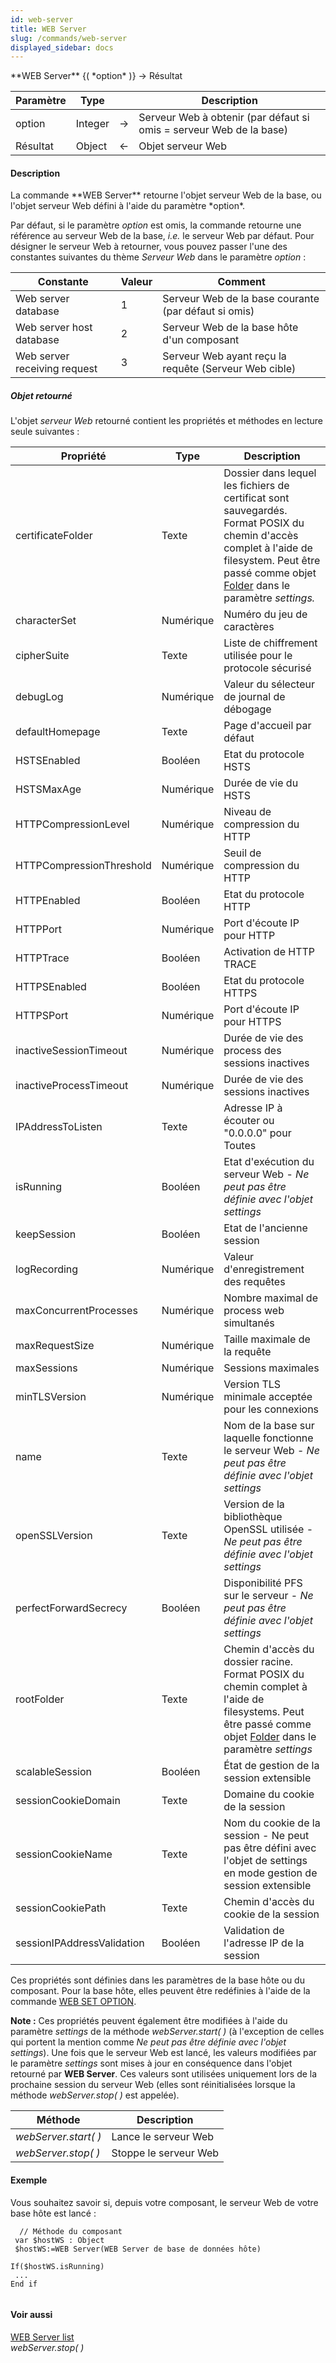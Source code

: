 ```yaml
---
id: web-server
title: WEB Server
slug: /commands/web-server
displayed_sidebar: docs
---
```


<!--REF #_command_.WEB Server.Syntax-->**WEB Server** {( *option* )} -> Résultat<!-- END REF-->
<!--REF #_command_.WEB Server.Params-->
| Paramètre | Type |  | Description |
| --- | --- | --- | --- |
| option | Integer | &srarr; | Serveur Web à obtenir (par défaut si omis = serveur Web de la base) |
| Résultat | Object | &larr; | Objet serveur Web |

<!-- END REF-->

#### Description 

<!--REF #_command_.WEB Server.Summary-->La commande **WEB Server** retourne l'objet serveur Web de la base, ou l'objet serveur Web défini à l'aide du paramètre *option*.<!-- END REF--> 

Par défaut, si le paramètre *option* est omis, la commande retourne une référence au serveur Web de la base, *i.e.* le serveur Web par défaut. Pour désigner le serveur Web à retourner, vous pouvez passer l'une des constantes suivantes du thème *Serveur Web* dans le paramètre *option* :

| Constante                    | Valeur | Comment                                               |
| ---------------------------- | ------ | ----------------------------------------------------- |
| Web server database          | 1      | Serveur Web de la base courante (par défaut si omis)  |
| Web server host database     | 2      | Serveur Web de la base hôte d'un composant            |
| Web server receiving request | 3      | Serveur Web ayant reçu la requête (Serveur Web cible) |

##### Objet retourné 

L'objet *serveur* *Web* retourné contient les propriétés et méthodes en lecture seule suivantes :

| **Propriété**              | **Type**  | **Description**                                                                                                                                                                                               |
| -------------------------- | --------- | ------------------------------------------------------------------------------------------------------------------------------------------------------------------------------------------------------------- |
| certificateFolder          | Texte     | Dossier dans lequel les fichiers de certificat sont sauvegardés. Format POSIX du chemin d'accès complet à l'aide de filesystem. Peut être passé comme objet [Folder](folder.md) dans le paramètre *settings.* |
| characterSet               | Numérique | Numéro du jeu de caractères                                                                                                                                                                                   |
| cipherSuite                | Texte     | Liste de chiffrement utilisée pour le protocole sécurisé                                                                                                                                                      |
| debugLog                   | Numérique | Valeur du sélecteur de journal de débogage                                                                                                                                                                    |
| defaultHomepage            | Texte     | Page d'accueil par défaut                                                                                                                                                                                     |
| HSTSEnabled                | Booléen   | Etat du protocole HSTS                                                                                                                                                                                        |
| HSTSMaxAge                 | Numérique | Durée de vie du HSTS                                                                                                                                                                                          |
| HTTPCompressionLevel       | Numérique | Niveau de compression du HTTP                                                                                                                                                                                 |
| HTTPCompressionThreshold   | Numérique | Seuil de compression du HTTP                                                                                                                                                                                  |
| HTTPEnabled                | Booléen   | Etat du protocole HTTP                                                                                                                                                                                        |
| HTTPPort                   | Numérique | Port d'écoute IP pour HTTP                                                                                                                                                                                    |
| HTTPTrace                  | Booléen   | Activation de HTTP TRACE                                                                                                                                                                                      |
| HTTPSEnabled               | Booléen   | Etat du protocole HTTPS                                                                                                                                                                                       |
| HTTPSPort                  | Numérique | Port d'écoute IP pour HTTPS                                                                                                                                                                                   |
| inactiveSessionTimeout     | Numérique | Durée de vie des process des sessions inactives                                                                                                                                                               |
| inactiveProcessTimeout     | Numérique | Durée de vie des sessions inactives                                                                                                                                                                           |
| IPAddressToListen          | Texte     | Adresse IP à écouter ou "0.0.0.0" pour Toutes                                                                                                                                                                 |
| isRunning                  | Booléen   | Etat d'exécution du serveur Web - *Ne peut pas être définie avec l'objet settings*                                                                                                                            |
| keepSession                | Booléen   | Etat de l'ancienne session                                                                                                                                                                                    |
| logRecording               | Numérique | Valeur d'enregistrement des requêtes                                                                                                                                                                          |
| maxConcurrentProcesses     | Numérique | Nombre maximal de process web simultanés                                                                                                                                                                      |
| maxRequestSize             | Numérique | Taille maximale de la requête                                                                                                                                                                                 |
| maxSessions                | Numérique | Sessions maximales                                                                                                                                                                                            |
| minTLSVersion              | Numérique | Version TLS minimale acceptée pour les connexions                                                                                                                                                             |
| name                       | Texte     | Nom de la base sur laquelle fonctionne le serveur Web - *Ne peut pas être définie avec l'objet settings*                                                                                                      |
| openSSLVersion             | Texte     | Version de la bibliothèque OpenSSL utilisée - *Ne peut pas être définie avec l'objet settings*                                                                                                                |
| perfectForwardSecrecy      | Booléen   | Disponibilité PFS sur le serveur - *Ne peut pas être définie avec l'objet settings*                                                                                                                           |
| rootFolder                 | Texte     | Chemin d'accès du dossier racine. Format POSIX du chemin complet à l'aide de filesystems. Peut être passé comme objet [Folder](folder.md) dans le paramètre *settings*                                        |
| scalableSession            | Booléen   | État de gestion de la session extensible                                                                                                                                                                      |
| sessionCookieDomain        | Texte     | Domaine du cookie de la session                                                                                                                                                                               |
| sessionCookieName          | Texte     | Nom du cookie de la session - Ne peut pas être défini avec l'objet de settings en mode gestion de session extensible                                                                                          |
| sessionCookiePath          | Texte     | Chemin d'accès du cookie de la session                                                                                                                                                                        |
| sessionIPAddressValidation | Booléen   | Validation de l'adresse IP de la session                                                                                                                                                                      |

Ces propriétés sont définies dans les paramètres de la base hôte ou du composant. Pour la base hôte, elles peuvent être redéfinies à l'aide de la commande [WEB SET OPTION](web-set-option.md).

**Note :** Ces propriétés peuvent également être modifiées à l'aide du paramètre *settings* de la méthode *webServer.start( )* (à l'exception de celles qui portent la mention comme *Ne peut pas être définie avec l'objet settings*). Une fois que le serveur Web est lancé, les valeurs modifiées par le paramètre *settings* sont mises à jour en conséquence dans l'objet retourné par **WEB Server**. Ces valeurs sont utilisées uniquement lors de la prochaine session du serveur Web (elles sont réinitialisées lorsque la méthode *webServer.stop( )* est appelée).

| **Méthode**          | **Description**       |
| -------------------- | --------------------- |
| *webServer.start( )* | Lance le serveur Web  |
| *webServer.stop( )*  | Stoppe le serveur Web |

#### Exemple 

Vous souhaitez savoir si, depuis votre composant, le serveur Web de votre base hôte est lancé :

```4d
  // Méthode du composant
 var $hostWS : Object
 $hostWS:=WEB Server(WEB Server de base de données hôte)

If($hostWS.isRunning)
 ...
End if


```

#### Voir aussi 

[WEB Server list](web-server-list.md)  
*webServer.stop( )*  